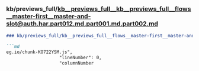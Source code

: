 ### kb/previews_full/kb__previews_full__kb__previews_full__flows__master-first__master-and-slot@auth.har.part012.md.part001.md.part002.md

```md
### kb/previews_full/kb__previews_full__flows__master-first__master-and-slot@auth.har.part012.md.part001.md (part 002)

```md
eg.io/chunk-KO722YSM.js",
                    "lineNumber": 0,
                    "columnNumber
```

```

```
